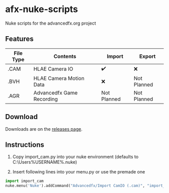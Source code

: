 # afx-nuke-scripts
Nuke scripts for the advancedfx.org project
## Features
| File Type | Contents                          | Import             | Export            |
| ------    | ------                            | ------             | ------            |
| .CAM      | HLAE Camera IO                    | :heavy_check_mark: | :x:               |
| .BVH      | HLAE Camera Motion Data           | :x:                | Not Planned       |
| .AGR      | Advancedfx Game Recording         | Not Planned        | Not Planned       |
## Download
Downloads are on the [releases page](https://github.com/Devostated/afx-nuke-scripts/releases).
## Instructions
1. Copy import_cam.py into your nuke environment (defaults to C:\Users\%USERNAME%\.nuke)

2. Insert following lines into your menu.py or use the premade one
	
```py
import import_cam
nuke.menu('Nuke').addCommand("Advancedfx/Import CamIO (.cam)", "import_cam.importCamio()")
```
